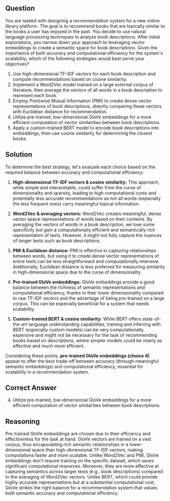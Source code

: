 ## Question
You are tasked with designing a recommendation system for a new online library platform. The goal is to recommend books that are topically similar to the books a user has enjoyed in the past. You decide to use natural language processing techniques to analyze book descriptions. After initial explorations, you narrow down your approach to leveraging vector embeddings to create a semantic space for book descriptions. Given the importance of both accuracy and computational efficiency for the system's scalability, which of the following strategies would best serve your objectives?

1. Use high-dimensional TF-IDF vectors for each book description and compute recommendations based on cosine similarity.
2. Implement a Word2Vec model trained on a large external corpus of literature, then average the vectors of all words in a book description to represent each book.
3. Employ Pointwise Mutual Information (PMI) to create dense vector representations of book descriptions, directly comparing these vectors with Euclidean distance for recommendation.
4. Utilize pre-trained, low-dimensional GloVe embeddings for a more efficient computation of vector similarities between book descriptions.
5. Apply a custom-trained BERT model to encode book descriptions into embeddings, then use cosine similarity for determining the closest books.

## Solution
To determine the best strategy, let's evaluate each choice based on the required balance between accuracy and computational efficiency:

1. **High-dimensional TF-IDF vectors & cosine similarity:** This approach, while simple and interpretable, could suffer from the curse of dimensionality and sparsity, leading to high computational costs and potentially less accurate recommendations as not all words (especially the less frequent ones) carry meaningful topical information.

2. **Word2Vec & averaging vectors:** Word2Vec creates meaningful, dense vector space representations of words based on their contexts. By averaging the vectors of words in a book description, we lose some specificity but gain a computationally efficient and semantically rich representation of texts. However, it might not fully capture the nuances of longer texts such as book descriptions.

3. **PMI & Euclidean distance:** PMI is effective in capturing relationships between words, but using it to create dense vector representations of entire texts can be less straightforward and computationally intensive. Additionally, Euclidean distance is less preferred for measuring similarity in high-dimensional space due to the curse of dimensionality.

4. **Pre-trained GloVe embeddings:** GloVe embeddings provide a good balance between the richness of semantic representations and computational efficiency, thanks to their lower dimensionality compared to raw TF-IDF vectors and the advantage of being pre-trained on a large corpus. This can be especially beneficial for a system that needs scalability.

5. **Custom-trained BERT & cosine similarity:** While BERT offers state-of-the-art language understanding capabilities, training and inferring with BERT (especially custom models) can be very computationally expensive and might not be necessary for the task of recommending books based on descriptions, where simpler models could be nearly as effective and much more efficient.

Considering these points, **pre-trained GloVe embeddings (choice 4)** appear to offer the best trade-off between accuracy (through meaningful semantic embeddings) and computational efficiency, essential for scalability in a recommendation system.

## Correct Answer
4. Utilize pre-trained, low-dimensional GloVe embeddings for a more efficient computation of vector similarities between book descriptions.

## Reasoning
Pre-trained GloVe embeddings are chosen due to their efficiency and effectiveness for the task at hand. GloVe vectors are trained on a vast corpus, thus encapsulating rich semantic relationships in a lower-dimensional space than high-dimensional TF-IDF vectors, making computations faster and more scalable. Unlike Word2Vec and PMI, GloVe embeddings don't require training on the specific dataset, which saves significant computational resources. Moreover, they are more effective at capturing semantics across larger texts (e.g., book descriptions) compared to the averaging of Word2Vec vectors. Unlike BERT, which could provide highly accurate representations but at a substantial computational cost, GloVe strikes the right balance for a recommendation system that values both semantic accuracy and computational efficiency.